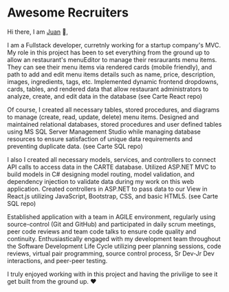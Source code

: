  # Awesome Recruiters

Hi there, I am [Juan](https://www.linkedin.com/in/jasencio/) 👋, 

I am a Fullstack developer, curretnly working for a startup company's MVC. My role in this project has been to set everything from the ground up to allow an restaurant's menuEditor to manage their resraurants menu items. 
They can see their menu items via rendered cards (mobile friendly), and path to add and edit menu items details such as name, price, description, images, ingredients, tags, etc.
Implemented dynamic frontend dropdowns, cards, tables, and rendered data that allow restaurant administrators to analyze, create, and edit data in the database
(see Carte React repo)

Of course, I created all necessary tables, stored procedures, and diagrams to manage (create, read, update, delete) menu items. Designed and maintained relational databases, stored procedures and user defined tables using 
MS SQL Server Management Studio while managing database resources to ensure satisfaction of unique data requirements and preventing duplicate data.
(see Carte SQL repo)

I also I created all necessary models, services, and controllers to connect API calls to access data in the CARTE database. Utilized ASP.NET MVC to build models in C# designing model routing, model validation, and 
dependency injection to validate data during my work on this web application. Created controllers in ASP.NET to pass data to our View in React.js utilizing JavaScript, 
Bootstrap, CSS, and basic HTML5. 
(see Carte SQL repo)

Established application with a team in AGILE environment, regularly using source-control (Git and GitHub) and participated in daily scrum meetings, peer code reviews and team code talks to ensure 
code quality and continuity. Enthusiastically engaged with my development team throughout the Software Development Life Cycle utilizing peer planning sessions, code reviews, virtual pair programming, source control process, 
Sr Dev-Jr Dev interactions, and peer-peer testing.

I truly enjoyed working with in this project and having the privilige to see it get built from the ground up. ❤️ 


